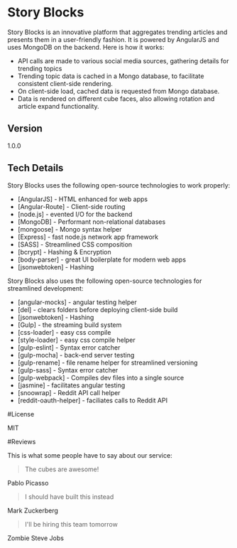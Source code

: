 # Story Blocks

Story Blocks is an innovative platform that aggregates trending articles and presents them in a user-friendly fashion. It is powered by AngularJS and uses MongoDB on the backend. Here is how it works:

- API calls are made to various social media sources, gathering details for trending topics
- Trending topic data is cached in a Mongo database, to facilitate consistent client-side rendering.
- On client-side load, cached data is requested from Mongo database.
- Data is rendered on different cube faces, also allowing rotation and article expand functionality.

## Version

1.0.0

## Tech Details

Story Blocks uses the following open-source technologies to work properly:

* [AngularJS] - HTML enhanced for web apps
* [Angular-Route] - Client-side routing
* [node.js] - evented I/O for the backend
* [MongoDB] - Performant non-relational databases
* [mongoose] - Mongo syntax helper
* [Express] - fast node.js network app framework
* [SASS] - Streamlined CSS composition
* [bcrypt] - Hashing & Encryption
* [body-parser] - great UI boilerplate for modern web apps
* [jsonwebtoken] - Hashing

Story Blocks also uses the following open-source technologies for streamlined development:

* [angular-mocks] - angular testing helper
* [del] - clears folders before deploying client-side build
* [jsonwebtoken] - Hashing
* [Gulp] - the streaming build system
* [css-loader] - easy css compile
* [style-loader] - easy css compile helper
* [gulp-eslint] - Syntax error catcher
* [gulp-mocha] - back-end server testing
* [gulp-rename] - file rename helper for streamlined versioning
* [gulp-sass] - Syntax error catcher
* [gulp-webpack] - Compiles dev files into a single source
* [jasmine] - facilitates angular testing
* [snoowrap] - Reddit API call helper
* [reddit-oauth-helper] - faciliates calls to Reddit API

#License

MIT

#Reviews

This is what some people have to say about our service:

> The cubes are awesome!

 Pablo Picasso

> I should have built this instead

 Mark Zuckerberg

> I'll be hiring this team tomorrow

 Zombie Steve Jobs
